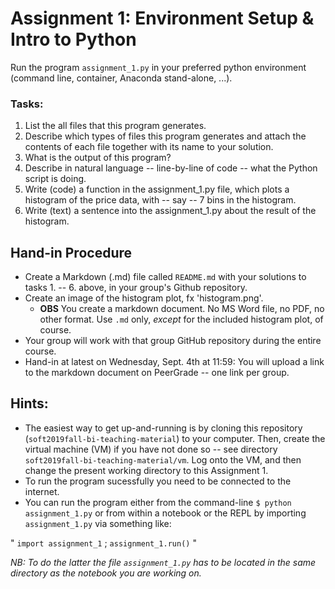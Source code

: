 # Assignment 1: Environment Setup & Intro to Python

Run the program `assignment_1.py` in your preferred python environment (command line, container, Anaconda stand-alone, ...).

### Tasks:
  1. List the all files that this program generates.
  2. Describe which types of files this program generates and attach the contents of each file together with its name to your solution.
  3. What is the output of this program?
  4. Describe in natural language -- line-by-line of code -- what the Python script is doing.
  5. Write (code) a function in the assignment_1.py file, which plots a histogram of the price data, with -- say -- 7 bins in the histogram.
  6. Write (text) a sentence into the assignment_1.py about the result of the histogram.

## Hand-in Procedure
  * Create a Markdown (.md) file called `README.md` with your solutions to tasks 1. -- 6. above, in your group's Github repository.
  * Create an image of the histogram plot, fx 'histogram.png'.
    * **OBS** You create a markdown document. No MS Word file, no PDF, no other format. Use `.md` only, _except_ for the included histogram plot, of course.
  * Your group will work with that group GitHub repository during the entire course.
  * Hand-in at latest on Wednesday, Sept. 4th at 11:59: You will upload a link to the markdown document on PeerGrade -- one link per group.

## Hints:
  * The easiest way to get up-and-running is by cloning this repository (`soft2019fall-bi-teaching-material`) to your computer. Then, create the virtual machine (VM) if you have not done so -- see directory `soft2019fall-bi-teaching-material/vm`. Log onto the VM, and then change the present working directory to this Assignment 1.
  * To run the program sucessfully you need to be connected to the internet.
  * You can run the program either from the command-line `$ python assignment_1.py` or from within a notebook or the REPL by importing `assignment_1.py` via something like:

"
  `import assignment_1` ; `assignment_1.run()`
"

  _NB: To do the latter the file `assignment_1.py` has to be located in the same directory as the notebook you are working on._
